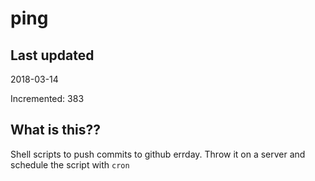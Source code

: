 # ping

## Last updated
2018-03-14

Incremented: 383

## What is this??
Shell scripts to push commits to github errday. Throw it on a server and schedule the script with `cron`
